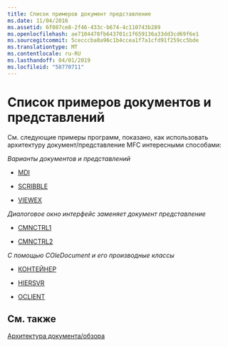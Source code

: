 ```yaml
---
title: Список примеров документ представление
ms.date: 11/04/2016
ms.assetid: 6f087ce8-2f46-433c-b674-4c110743b289
ms.openlocfilehash: ae7104478fb643701c1f659136a33dd3cd69f6e1
ms.sourcegitcommit: 5cecccba0a96c1b4ccea1f7a1cfd91f259cc5bde
ms.translationtype: MT
ms.contentlocale: ru-RU
ms.lasthandoff: 04/01/2019
ms.locfileid: "58770711"
---
```

# <a name="documentview-sample-list"></a>Список примеров документов и представлений

См. следующие примеры программ, показано, как использовать архитектуру документ/представление MFC интересными способами:

*Варианты документов и представлений*

- [MDI](../overview/visual-cpp-samples.md)

- [SCRIBBLE](../overview/visual-cpp-samples.md)

- [VIEWEX](../overview/visual-cpp-samples.md)

*Диалоговое окно интерфейс заменяет документ представление*

- [CMNCTRL1](../overview/visual-cpp-samples.md)

- [CMNCTRL2](../overview/visual-cpp-samples.md)

*С помощью COleDocument и его производные классы*

- [КОНТЕЙНЕР](../overview/visual-cpp-samples.md)

- [HIERSVR](../overview/visual-cpp-samples.md)

- [OCLIENT](../overview/visual-cpp-samples.md)

## <a name="see-also"></a>См. также

[Архитектура документа/обзора](../mfc/document-view-architecture.md)
